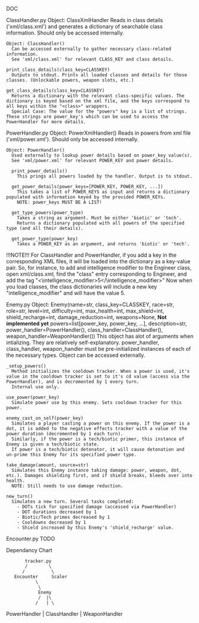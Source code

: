 

DOC

ClassHandler.py
    Object: ClassXmlHandler
      Reads in class details ('xml/class.xml') and generates a dictionary of searchable class information.
      Should only be accessed internally.

    Object: ClassHandler()
      Can be accessed externally to gather necessary class-related information.
      See 'xml/class.xml' for relevant CLASS_KEY and class details.

    print_class_details(class_key=CLASSKEY)
      Outputs to stdout. Prints all loaded classes and details for those classes. (Unlockable powers, weapon slots, etc.)

    get_class_details(class_key=CLASSKEY)
      Returns a dictionary with the relevant class-specific values. The dictionary is keyed based on the xml file, and the keys correspond to all keys within the "<class>" wrappers.
      Special Case: The value for the "powers" key is a list of strings. These strings are power_key's which can be used to access the PowerHandler for more details.


PowerHandler.py
    Object: PowerXmlHandler()
      Reads in powers from xml file ('xml/power.xml').
      Should only be accessed internally.

    Object: PowerHandler()
      Used externally to lookup power details based on power_key value(s).
      See 'xml/power.xml' for relevant POWER_KEY and power details.

      print_power_details()
        This prings all powers loaded by the handler. Output is to stdout.

      get_power_details(power_keys=[POWER_KEY, POWER_KEY, ...])
        This takes a list of POWER_KEYS as input and returns a dictionary populated with information keyed by the provided POWER_KEYs.
        NOTE: power_keys MUST BE A LIST!

      get_type_powers(power_type)
        Takes a string as argument. Must be either 'biotic' or 'tech'.
        Returns a dictionary populated with all powers of the specified type (and all their details).
 
      get_power_type(power_key)
        Takes a POWER_KEY as an argument, and returns 'biotic' or 'tech'.


!!!NOTE!!!
For ClassHandler and PowerHandler, if you add a key in the corresponding XML files, it will be loaded into the dictionary as a key-value pair.
So, for instance, to add and intelligence modifier to the Engineer class, open xml/class.xml, find the "class" entry corresponding to Engineer, and add the tag
"<\intelligence_modifier>5</\intelligence_modifier>"
Now when you load classes, the class dictionaries will include a new key "intelligence_modifier" and will have the value 5.



Enemy.py
    Object: Enemy(name=str,
                  class_key=CLASSKEY,
                  race=str,
                  role=str,
                  level=int,
                  difficulty=int,
                  max_health=int,
                  max_shield=int,
                  shield_recharge=int,
                  damage_reduction=int,
                  weapons=None, **Not implemented yet**
                  powers=list[power_key, power_key, ...],
                  description=str,
                  power_handler=PowerHandler(),
                  class_handler=ClassHandler(),
                  weapon_handler=WeaponHandler())
    This object has alot of arguments when intializing. They are relatively self-explanatory.
    power_handler, class_handler, weapon_handler must be pre-initialized instances of each of the necessary types.
    Object can be accessed externally.

    _setup_powers()
      Method initializes the cooldown tracker. When a power is used, it's value in the cooldown tracker is set to it's cd value (access via the PowerHandler), and is decremented by 1 every turn.
      Internal use only.

    use_power(power_key)
      Simulate power use by this enemy. Sets cooldown tracker for this power.

    enemy_cast_on_self(power_key)
      Simulates a player casting a power on this enemy. If the power is a dot, it is added to the negative effects tracker with a value of the power duration (decremented by 1 each turn).
      Similarly, if the power is a tech/biotic primer, this instance of Enemy is given a tech/biotic state.
      If power is a tech/biotic detonator, it will cause detonation and un-prime this Enemy for its specified power type.

    take_damage(amount, source=str)
      Simulates this Enemy instance taking damage: power, weapon, dot, etc.). Damages shielding first, and if shield breaks, bleeds over into health.
      NOTE: Still needs to use damage reduction.

    new_turn()
      Simulates a new turn. Several tasks completed:
        - DOTs tick for specified damage (accessed via PowerHandler)
        - DOT durations decreased by 1
        - Biotic/Tech primes decreased by 1
        - Cooldowns decreased by 1
        - Shield increased by this Enemy's 'shield_recharge' value.


Encounter.py
TODO



Dependancy Chart

           tracker.py
           /        \
          /          \
       Encounter     Scaler
               \
                \
                Enemy
                /  |\
               /   | \
   PowerHandler    | ClassHandler
                   |
             WeaponHandler